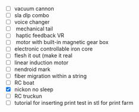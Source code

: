 - [ ] vacuum cannon
- [ ] ‌sla dlp combo
- [ ] ‌voice changer
- [ ] ‌ mechanical tail
- [ ] ‌ haptic feedback VR
- [ ] ‌ motor with built-in magnetic gear box
- [ ] ‌electronic controllable iron core
- [ ] ‌flesh it out (make it real
- [ ] ‌linear induction motor 
- [ ] ‌nendroid mark
- [ ] ‌fiber migration within a string
- [ ] ‌RC boat
- [x] ‌nickon no sleep
- [ ] RC truckun
- [ ] tutorial for inserting print test in stl for print farm